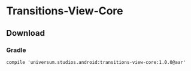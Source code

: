 Transitions-View-Core
===============

## Download ##

### Gradle ###

    compile 'universum.studios.android:transitions-view-core:1.0.0@aar'

